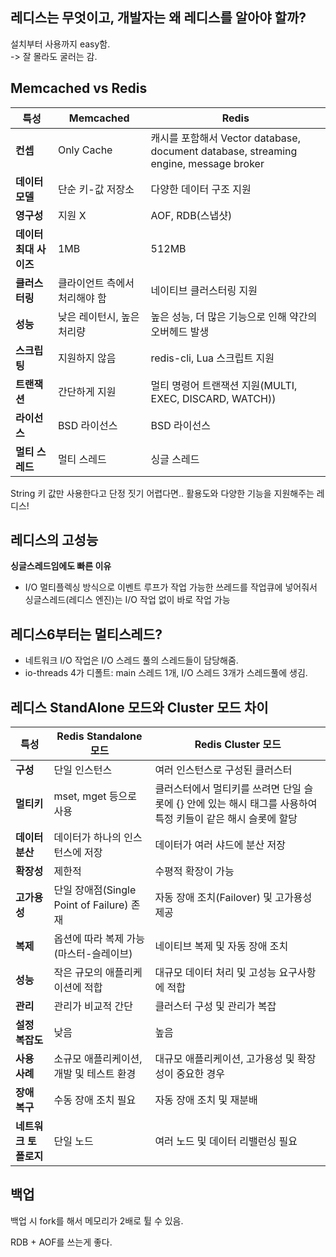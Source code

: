 ## 레디스는 무엇이고, 개발자는 왜 레디스를 알아야 할까?
설치부터 사용까지 easy함.  
-> 잘 몰라도 굴러는 감.

## Memcached vs Redis
| **특성**         | **Memcached**    | **Redis**                                                                     |
|----------------|------------------|-------------------------------------------------------------------------------|
| **컨셉**         | Only Cache       | 캐시를 포함해서 Vector database, document database, streaming engine, message broker |
| **데이터모델**      | 단순 키-값 저장소       | 다양한 데이터 구조 지원                                                                 
| **영구성**        | 지원 X             | AOF, RDB(스냅샷)                                                                 |
| **데이터 최대 사이즈** | 1MB              | 512MB                                                                         |
| **클러스터링**      | 클라이언트 측에서 처리해야 함 | 네이티브 클러스터링 지원                                                                 |
| **성능**         | 낮은 레이턴시, 높은 처리량  | 높은 성능, 더 많은 기능으로 인해 약간의 오버헤드 발생                                               |
| **스크립팅**       | 지원하지 않음          | redis-cli, Lua 스크립트 지원                                                        |
| **트랜잭션**       | 간단하게 지원          | 멀티 명령어 트랜잭션 지원(MULTI, EXEC, DISCARD, WATCH))                                  |
| **라이선스**       | BSD 라이선스         | BSD 라이선스                                                                      |
| **멀티 스레드**     | 멀티 스레드           | 싱글 스레드                                                                        |

String 키 값만 사용한다고 단정 짓기 어렵다면.. 활용도와 다양한 기능을 지원해주는 레디스!

## 레디스의 고성능
**싱글스레드임에도 빠른 이유**
- I/O 멀티플렉싱 방식으로 이벤트 루프가 작업 가능한 쓰레드를 작업큐에 넣어줘서 싱글스레드(레디스 엔진)는 I/O 작업 없이 바로 작업 가능

## 레디스6부터는 멀티스레드?
- 네트워크 I/O 작업은 I/O 스레드 풀의 스레드들이 담당해줌.
- io-threads 4가 디폴트: main 스레드 1개, I/O 스레드 3개가 스레드풀에 생김.

## 레디스 StandAlone 모드와 Cluster 모드 차이
| **특성**        | **Redis Standalone 모드**            | **Redis Cluster 모드**                                            |
|---------------|------------------------------------|-----------------------------------------------------------------|
| **구성**        | 단일 인스턴스                            | 여러 인스턴스로 구성된 클러스터                                               |
| **멀티키**       | mset, mget 등으로 사용                  | 클러스터에서 멀티키를 쓰려면 단일 슬롯에 {} 안에 있는 해시 태그를 사용하여 특정 키들이 같은 해시 슬롯에 할당 |
| **데이터 분산**    | 데이터가 하나의 인스턴스에 저장                  | 데이터가 여러 샤드에 분산 저장                                               |
| **확장성**       | 제한적                                | 수평적 확장이 가능                                                      |
| **고가용성**      | 단일 장애점(Single Point of Failure) 존재 | 자동 장애 조치(Failover) 및 고가용성 제공                                    |
| **복제**        | 옵션에 따라 복제 가능 (마스터-슬레이브)            | 네이티브 복제 및 자동 장애 조치                                              |
| **성능**        | 작은 규모의 애플리케이션에 적합                  | 대규모 데이터 처리 및 고성능 요구사항에 적합                                       |
| **관리**        | 관리가 비교적 간단                         | 클러스터 구성 및 관리가 복잡                                                |
| **설정 복잡도**    | 낮음                                 | 높음                                                              |
| **사용 사례**     | 소규모 애플리케이션, 개발 및 테스트 환경            | 대규모 애플리케이션, 고가용성 및 확장성이 중요한 경우                                  |
| **장애 복구**     | 수동 장애 조치 필요                        | 자동 장애 조치 및 재분배                                                  |
| **네트워크 토폴로지** | 단일 노드                              | 여러 노드 및 데이터 리밸런싱 필요                                             |

## 백업
백업 시 fork를 해서 메모리가 2배로 튈 수 있음.

RDB + AOF를 쓰는게 좋다.